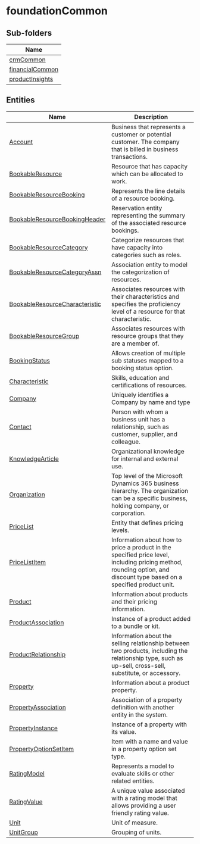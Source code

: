 
# foundationCommon


## Sub-folders

|Name|
|---|
|[crmCommon](crmCommon/README.md)|
|[financialCommon](financialCommon/README.md)|
|[productInsights](productInsights/README.md)|




## Entities

|Name|Description|
|---|---|
|[Account](Account.cdm.json)|Business that represents a customer or potential customer. The company that is billed in business transactions.  |
|[BookableResource](BookableResource.cdm.json)|Resource that has capacity which can be allocated to work.  |
|[BookableResourceBooking](BookableResourceBooking.cdm.json)|Represents the line details of a resource booking.  |
|[BookableResourceBookingHeader](BookableResourceBookingHeader.cdm.json)|Reservation entity representing the summary of the associated resource bookings.  |
|[BookableResourceCategory](BookableResourceCategory.cdm.json)|Categorize resources that have capacity into categories such as roles.  |
|[BookableResourceCategoryAssn](BookableResourceCategoryAssn.cdm.json)|Association entity to model the categorization of resources.  |
|[BookableResourceCharacteristic](BookableResourceCharacteristic.cdm.json)|Associates resources with their characteristics and specifies the proficiency level of a resource for that characteristic.  |
|[BookableResourceGroup](BookableResourceGroup.cdm.json)|Associates resources with resource groups that they are a member of.  |
|[BookingStatus](BookingStatus.cdm.json)|Allows creation of multiple sub statuses mapped to a booking status option.  |
|[Characteristic](Characteristic.cdm.json)|Skills, education and certifications of resources.  |
|[Company](Company.cdm.json)|Uniquely identifies a Company by name and type  |
|[Contact](Contact.cdm.json)|Person with whom a business unit has a relationship, such as customer, supplier, and colleague.  |
|[KnowledgeArticle](KnowledgeArticle.cdm.json)|Organizational knowledge for internal and external use.  |
|[Organization](Organization.cdm.json)|Top level of the Microsoft Dynamics 365 business hierarchy. The organization can be a specific business, holding company, or corporation.  |
|[PriceList](PriceList.cdm.json)|Entity that defines pricing levels.  |
|[PriceListItem](PriceListItem.cdm.json)|Information about how to price a product in the specified price level, including pricing method, rounding option, and discount type based on a specified product unit.  |
|[Product](Product.cdm.json)|Information about products and their pricing information.  |
|[ProductAssociation](ProductAssociation.cdm.json)|Instance of a product added to a bundle or kit.  |
|[ProductRelationship](ProductRelationship.cdm.json)|Information about the selling relationship between two products, including the relationship type, such as up-sell, cross-sell, substitute, or accessory.  |
|[Property](Property.cdm.json)|Information about a product property.  |
|[PropertyAssociation](PropertyAssociation.cdm.json)|Association of a property definition with another entity in the system.  |
|[PropertyInstance](PropertyInstance.cdm.json)|Instance of a property with its value.  |
|[PropertyOptionSetItem](PropertyOptionSetItem.cdm.json)|Item with a name and value in a property option set type.  |
|[RatingModel](RatingModel.cdm.json)|Represents a model to evaluate skills or other related entities.  |
|[RatingValue](RatingValue.cdm.json)|A unique value associated with a rating model that allows providing a user friendly rating value.  |
|[Unit](Unit.cdm.json)|Unit of measure.  |
|[UnitGroup](UnitGroup.cdm.json)|Grouping of units.  |
